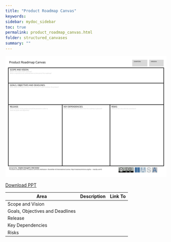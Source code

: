 ```yaml
---
title: "Product Roadmap Canvas"
keywords: 
sidebar: mydoc_sidebar
toc: true
permalink: product_roadmap_canvas.html
folder: structured_canvases
summary: ""
---
```


![image001](media/product_roadmap_canvas001.svg)

[Download PPT](media/ppt/product_roadmap_canvas.ppt)

| Area | Description | Link To |
| --- | --- | --- |
| Scope and Vision |   |   |
| Goals, Objectives and Deadlines |   |   |
| Release |   |   |
| Key Dependencies |   |   |
| Risks |   |   |